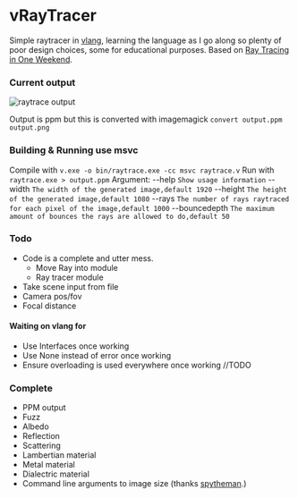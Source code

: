 # vRayTracer

Simple raytracer in [vlang](https://vlang.io), learning the language as I go along so plenty of poor design choices, some for educational purposes. Based on [Ray Tracing in One Weekend](https://github.com/RayTracing/raytracinginoneweekend).

### Current output

![raytrace output](output.png)

Output is ppm but this is converted with imagemagick `convert output.ppm output.png`

### Building & Running use msvc

Compile with `v.exe -o bin/raytrace.exe -cc msvc raytrace.v`
Run with `raytrace.exe > output.ppm`
Argument:
--help `Show usage information`
--width `The width of the generated image,default 1920`
--height `The height of the generated image,default 1080`
--rays `The number of rays raytraced for each pixel of the image,default 1000`
--bouncedepth `The maximum amount of bounces the rays are allowed to do,default 50`

### Todo

* Code is a complete and utter mess.
  - Move Ray into module
  - Ray tracer module
* Take scene input from file
* Camera pos/fov
* Focal distance

#### Waiting on vlang for 
* Use Interfaces once working
* Use None instead of error once working
* Ensure overloading is used everywhere once working //TODO

### Complete

* PPM output
* Fuzz
* Albedo
* Reflection
* Scattering
* Lambertian material
* Metal material
* Dialectric material
* Command line arguments to image size (thanks [spytheman](https://github.com/spytheman).)
